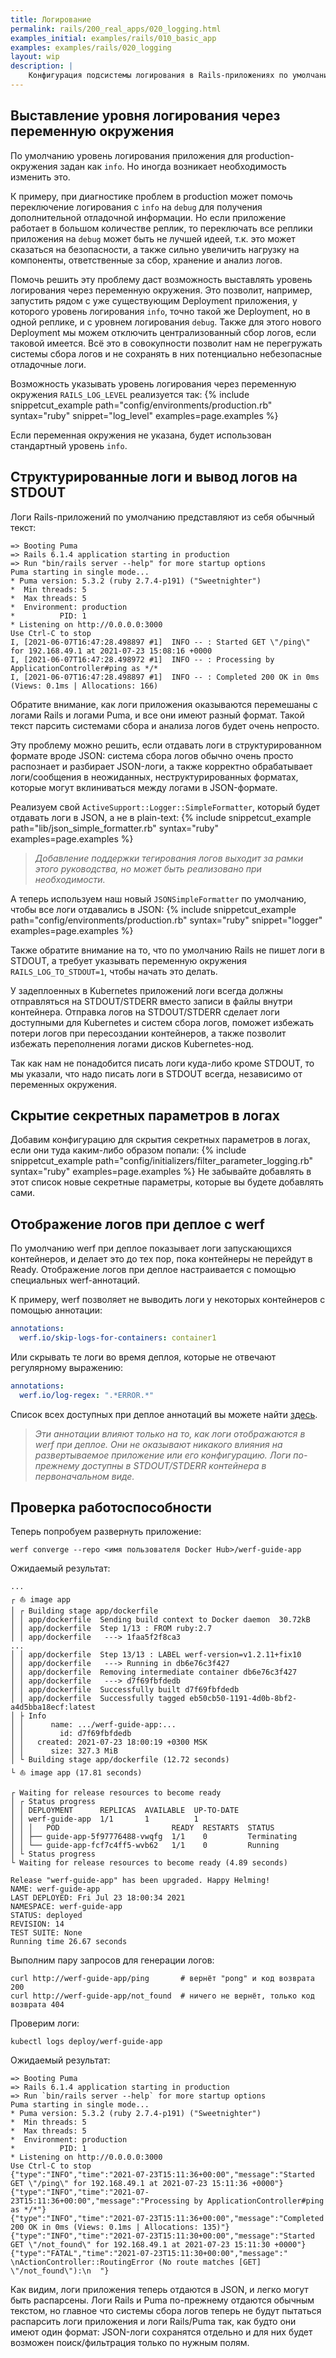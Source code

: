 ```yaml
---
title: Логирование
permalink: rails/200_real_apps/020_logging.html
examples_initial: examples/rails/010_basic_app
examples: examples/rails/020_logging
layout: wip
description: |
    Конфигурация подсистемы логирования в Rails-приложениях по умолчанию плохо подходит для Kubernetes и для систем сбора логов. В этой главе мы исправим эту конфигурацию, потребовав от приложения писать логи туда, откуда Kubernetes сможет их достать, а также сделаем формат логов структурированным, т.е. готовым к парсингу системами сбора и анализа логов.
---
```


## Выставление уровня логирования через переменную окружения

По умолчанию уровень логирования приложения для production-окружения задан как `info`. Но иногда возникает необходимость изменить это.

К примеру, при диагностике проблем в production может помочь переключение логирования с `info` на `debug` для получения дополнительной отладочной информации. Но если приложение работает в большом количестве реплик, то переключать все реплики приложения на `debug` может быть не лучшей идеей, т.к. это может сказаться на безопасности, а также сильно увеличить нагрузку на компоненты, ответственные за сбор, хранение и анализ логов.

Помочь решить эту проблему даст возможность выставлять уровень логирования через переменную окружения. Это позволит, например, запустить рядом с уже существующим Deployment приложения, у которого уровень логирования `info`, точно такой же Deployment, но в одной реплике, и с уровнем логирования `debug`. Также для этого нового Deployment мы можем отключить централизованный сбор логов, если таковой имеется. Всё это в совокупности позволит нам не перегружать системы сбора логов и не сохранять в них потенциально небезопасные отладочные логи.

Возможность указывать уровень логирования через переменную окружения `RAILS_LOG_LEVEL` реализуется так:
{% include snippetcut_example path="config/environments/production.rb" syntax="ruby" snippet="log_level" examples=page.examples %}

Если переменная окружения не указана, будет использован стандартный уровень `info`.

## Структурированные логи и вывод логов на STDOUT

Логи Rails-приложений по умолчанию представляют из себя обычный текст:
```shell
=> Booting Puma
=> Rails 6.1.4 application starting in production
=> Run "bin/rails server --help" for more startup options
Puma starting in single mode...
* Puma version: 5.3.2 (ruby 2.7.4-p191) ("Sweetnighter")
*  Min threads: 5
*  Max threads: 5
*  Environment: production
*          PID: 1
* Listening on http://0.0.0.0:3000
Use Ctrl-C to stop
I, [2021-06-07T16:47:28.498897 #1]  INFO -- : Started GET \"/ping\" for 192.168.49.1 at 2021-07-23 15:08:16 +0000
I, [2021-06-07T16:47:28.498972 #1]  INFO -- : Processing by ApplicationController#ping as */*
I, [2021-06-07T16:47:28.498897 #1]  INFO -- : Completed 200 OK in 0ms (Views: 0.1ms | Allocations: 166)
```

Обратите внимание, как логи приложения оказываются перемешаны с логами Rails и логами Puma, и все они имеют разный формат. Такой текст парсить системами сбора и анализа логов будет очень непросто.

Эту проблему можно решить, если отдавать логи в структурированном формате вроде JSON: система сбора логов обычно очень просто распознает и разбирает JSON-логи, а также корректно обрабатывает логи/сообщения в неожиданных, неструктурированных форматах, которые могут вклиниваться между логами в JSON-формате.

Реализуем свой `ActiveSupport::Logger::SimpleFormatter`, который будет отдавать логи в JSON, а не в plain-text:
{% include snippetcut_example path="lib/json_simple_formatter.rb" syntax="ruby" examples=page.examples %}

> _Добавление поддержки тегирования логов выходит за рамки этого руководства, но может быть реализовано при необходимости._

А теперь используем наш новый `JSONSimpleFormatter` по умолчанию, чтобы все логи отдавались в JSON:
{% include snippetcut_example path="config/environments/production.rb" syntax="ruby" snippet="logger" examples=page.examples %}

Также обратите внимание на то, что по умолчанию Rails не пишет логи в STDOUT, а требует указывать переменную окружения `RAILS_LOG_TO_STDOUT=1`, чтобы начать это делать.

У задеплоенных в Kubernetes приложений логи всегда должны отправляться на STDOUT/STDERR вместо записи в файлы внутри контейнера. Отправка логов на STDOUT/STDERR сделает логи доступными для Kubernetes и систем сбора логов, поможет избежать потери логов при пересоздании контейнеров, а также позволит избежать переполнения логами дисков Kubernetes-нод.

Так как нам не понадобится писать логи куда-либо кроме STDOUT, то мы указали, что надо писать логи в STDOUT всегда, независимо от переменных окружения.

## Скрытие секретных параметров в логах

Добавим конфигурацию для скрытия секретных параметров в логах, если они туда каким-либо образом попали:
{% include snippetcut_example path="config/initializers/filter_parameter_logging.rb" syntax="ruby" examples=page.examples %}
Не забывайте добавлять в этот список новые секретные параметры, которые вы будете добавлять сами.

## Отображение логов при деплое с werf

По умолчанию werf при деплое показывает логи запускающихся контейнеров, и делает это до тех пор, пока контейнеры не перейдут в Ready. Отображение логов при деплое настраивается с помощью специальных werf-аннотаций.

К примеру, werf позволяет не выводить логи у некоторых контейнеров с помощью аннотации:
```yaml
annotations:
  werf.io/skip-logs-for-containers: container1
```

Или скрывать те логи во время деплоя, которые не отвечают регулярному выражению:
```yaml
annotations:
  werf.io/log-regex: ".*ERROR.*"
```

Список всех доступных при деплое аннотаций вы можете найти [здесь](https://ru.werf.io/documentation/v1.2/reference/deploy_annotations.html).

> _Эти аннотации влияют только на то, как логи отображаются в werf при деплое. Они не оказывают никакого влияния на развертываемое приложение или его конфигурацию. Логи по-прежнему доступны в STDOUT/STDERR контейнера в первоначальном виде._

## Проверка работоспособности

Теперь попробуем развернуть приложение:
```shell
werf converge --repo <имя пользователя Docker Hub>/werf-guide-app
```

Ожидаемый результат:
```shell
...
┌ ⛵ image app
│ ┌ Building stage app/dockerfile
│ │ app/dockerfile  Sending build context to Docker daemon  30.72kB
│ │ app/dockerfile  Step 1/13 : FROM ruby:2.7
│ │ app/dockerfile   ---> 1faa5f2f8ca3
...
│ │ app/dockerfile  Step 13/13 : LABEL werf-version=v1.2.11+fix10
│ │ app/dockerfile   ---> Running in db6e76c3f427
│ │ app/dockerfile  Removing intermediate container db6e76c3f427
│ │ app/dockerfile   ---> d7f69fbfdedb
│ │ app/dockerfile  Successfully built d7f69fbfdedb
│ │ app/dockerfile  Successfully tagged eb50cb50-1191-4d0b-8bf2-a4d5bba18ecf:latest
│ ├ Info
│ │      name: .../werf-guide-app:...
│ │        id: d7f69fbfdedb
│ │   created: 2021-07-23 18:00:19 +0300 MSK
│ │      size: 327.3 MiB
│ └ Building stage app/dockerfile (12.72 seconds)
└ ⛵ image app (17.81 seconds)

┌ Waiting for release resources to become ready
│ ┌ Status progress
│ │ DEPLOYMENT      REPLICAS  AVAILABLE  UP-TO-DATE
│ │ werf-guide-app  1/1       1          1
│ │ │   POD                         READY  RESTARTS  STATUS
│ │ ├── guide-app-5f97776488-vwqfg  1/1    0         Terminating
│ │ └── guide-app-fcf7c4ff5-wvb62   1/1    0         Running
│ └ Status progress
└ Waiting for release resources to become ready (4.89 seconds)

Release "werf-guide-app" has been upgraded. Happy Helming!
NAME: werf-guide-app
LAST DEPLOYED: Fri Jul 23 18:00:34 2021
NAMESPACE: werf-guide-app
STATUS: deployed
REVISION: 14
TEST SUITE: None
Running time 26.67 seconds
```

Выполним пару запросов для генерации логов:
```shell
curl http://werf-guide-app/ping       # вернёт "pong" и код возврата 200
curl http://werf-guide-app/not_found  # ничего не вернёт, только код возврата 404
```

Проверим логи:
```shell
kubectl logs deploy/werf-guide-app
```

Ожидаемый результат:
```shell
=> Booting Puma
=> Rails 6.1.4 application starting in production
=> Run `bin/rails server --help` for more startup options
Puma starting in single mode...
* Puma version: 5.3.2 (ruby 2.7.4-p191) ("Sweetnighter")
*  Min threads: 5
*  Max threads: 5
*  Environment: production
*          PID: 1
* Listening on http://0.0.0.0:3000
Use Ctrl-C to stop
{"type":"INFO","time":"2021-07-23T15:11:36+00:00","message":"Started GET \"/ping\" for 192.168.49.1 at 2021-07-23 15:11:36 +0000"}
{"type":"INFO","time":"2021-07-23T15:11:36+00:00","message":"Processing by ApplicationController#ping as */*"}
{"type":"INFO","time":"2021-07-23T15:11:36+00:00","message":"Completed 200 OK in 0ms (Views: 0.1ms | Allocations: 135)"}
{"type":"INFO","time":"2021-07-23T15:11:30+00:00","message":"Started GET \"/not_found\" for 192.168.49.1 at 2021-07-23 15:11:30 +0000"}
{"type":"FATAL","time":"2021-07-23T15:11:30+00:00","message":"  \nActionController::RoutingError (No route matches [GET] \"/not_found\"):\n  "}
```

Как видим, логи приложения теперь отдаются в JSON, и легко могут быть распарсены. Логи Rails и Puma по-прежнему отдаются обычным текстом, но главное что системы сбора логов теперь не будут пытаться распарсить логи приложения и логи Rails/Puma так, как будто они имеют один формат: JSON-логи сохранятся отдельно и для них будет возможен поиск/фильтрация только по нужным полям.
